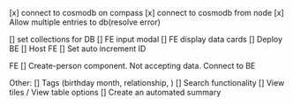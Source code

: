 [x] connect to cosmodb on compass
[x] connect to cosmodb from node
[x] Allow multiple entries to db(resolve error)

[] set collections for DB
[] FE input modal
[] FE display data cards
[] Deploy BE
[] Host FE
[] Set auto increment ID

FE
[] Create-person component. Not accepting data. Connect to BE

Other:
[] Tags (birthday month, relationship, )
[] Search functionality
[] View tiles / View table options
[] Create an automated summary